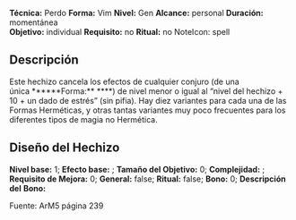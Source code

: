 
**Técnica:** Perdo
**Forma:** Vim
**Nivel:** Gen
**Alcance:** personal 
**Duración:** momentánea  
**Objetivo:** individual
**Requisito:** no
**Ritual:** no
NoteIcon: spell




## Descripción 
<p>Este hechizo cancela los efectos de cualquier conjuro (de una única ******Forma:** ****) de nivel menor o igual al “nivel del hechizo + 10 + un dado de estrés” (sin pifia). Hay diez variantes para cada una de las Formas Herméticas, y otras tantas variantes muy poco frecuentes para los diferentes tipos de magia no Hermética.</p>

## Diseño del Hechizo 

**Nivel base:** 1; **Efecto base:** ;  **Tamaño del **Objetivo:**** 0; **Complejidad:** ; **Requisito de Mejora:** 0; **General:** false; **Ritual:** false; **Bono:** 0; **Descripción del** **Bono:** 

Fuente: ArM5 página 239
